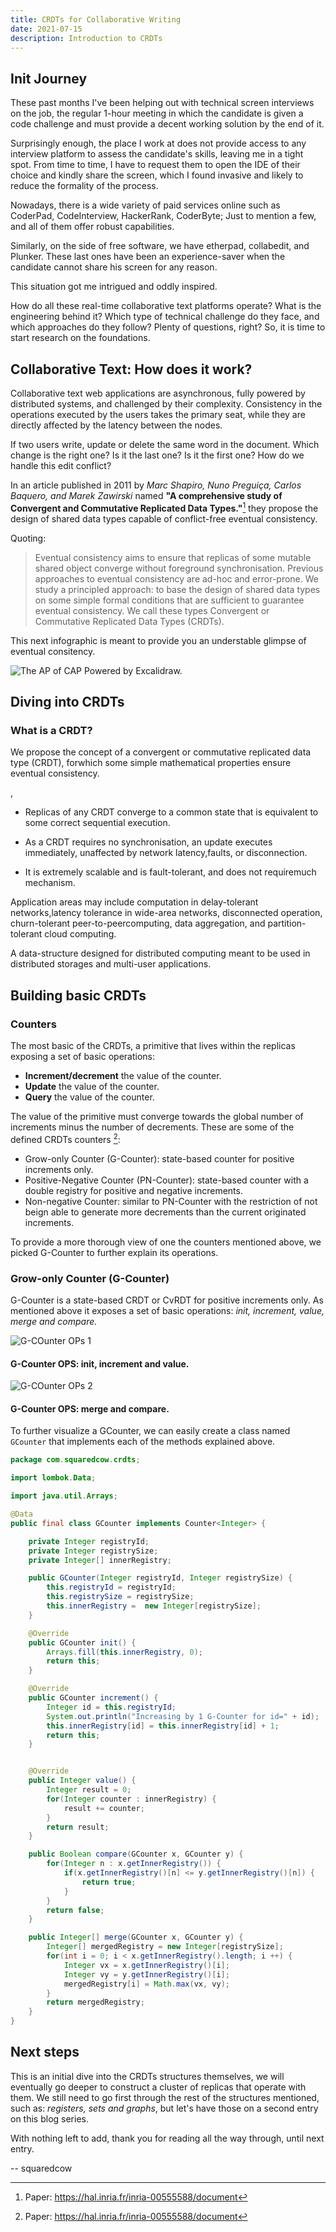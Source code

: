 ```yaml
---
title: CRDTs for Collaborative Writing
date: 2021-07-15
description: Introduction to CRDTs
---
```


## Init Journey

These past months I've been helping out with technical screen interviews on the job, the regular 1-hour meeting in which the candidate is given a code challenge and must provide a decent working solution by the end of it. 

Surprisingly enough, the place I work at does not provide access to any interview platform to assess the candidate's skills, leaving me in a tight spot.  From time to time, I have to request them to open the IDE of their choice and kindly share the screen, which I found invasive and likely to reduce the formality of the process.

Nowadays, there is a wide variety of paid services online such as CoderPad, CodeInterview, HackerRank, CoderByte; Just to mention a few, and all of them offer robust capabilities.

Similarly, on the side of free software, we have etherpad, collabedit, and Plunker. These last ones have been an experience-saver when the candidate cannot share his screen for any reason.

This situation got me intrigued and oddly inspired.

How do all these real-time collaborative text platforms operate? What is the engineering behind it?  Which type of technical challenge do they face, and which approaches do they follow? Plenty of questions, right? So, it is time to start research on the foundations.


## Collaborative Text: How does it work?

Collaborative text web applications are asynchronous, fully powered by distributed systems, and challenged by their complexity. Consistency in the operations executed by the users takes the primary seat, while they are directly affected by the latency between the nodes.


If two users write, update or delete the same word in the document. Which change is the right one? Is it the last one? Is it the first one? How do we handle this edit conflict? 

In an article published in 2011 by _Marc Shapiro, Nuno Preguiça, Carlos Baquero, and Marek Zawirski_ named **"A comprehensive study of Convergent and Commutative Replicated Data Types."**[^1] they propose the design of shared data types capable of conflict-free eventual consistency.

Quoting: 

> Eventual consistency aims to ensure that replicas of some mutable shared object converge without foreground synchronisation. Previous approaches to eventual consistency are ad-hoc and error-prone. We study a principled approach: to base the design of shared data types on some simple formal conditions that are sufficient to guarantee eventual consistency. We call these types Convergent or Commutative Replicated Data Types (CRDTs). 

This next infographic is meant to provide you an understable glimpse of eventual consitency.

![The AP of CAP](/images/excalidraws/the_ap_of_cap.png)
Powered by Excalidraw.

## Diving into CRDTs

### What is a CRDT?


We propose the concept of a convergent or commutative replicated data type (CRDT), forwhich some simple mathematical properties ensure eventual consistency. 

, 
- Replicas of any CRDT converge to a common state that is equivalent to some correct sequential execution. 

- As a CRDT requires no synchronisation, an update executes immediately, unaffected by network latency,faults, or disconnection. 

- It is extremely scalable and is fault-tolerant, and does not requiremuch mechanism. 
 
 Application areas may include computation in delay-tolerant networks,latency tolerance in wide-area networks, disconnected operation, churn-tolerant peer-to-peercomputing, data aggregation, and partition-tolerant cloud computing.

A data-structure designed for distributed computing meant to be used in distributed storages and multi-user applications.

## Building basic CRDTs

### Counters 

The most basic of the CRDTs, a primitive that lives within the replicas exposing a set of basic operations:

- **Increment/decrement** the value of the counter.
- **Update** the value of the counter.
- **Query** the value of the counter.

The value of the primitive must converge towards the global number of increments minus the number of decrements. These are some of the defined CRDTs counters [^1]:

- Grow-only Counter (G-Counter):  state-based counter for positive increments only.
- Positive-Negative Counter (PN-Counter): state-based counter with a double registry for positive and negative increments.
- Non-negative Counter: similar to PN-Counter with the restriction of not beign able to generate more decrements than the current originated increments.

To provide a more thorough view of one the counters mentioned above, we picked G-Counter to further explain its operations.

### Grow-only Counter (G-Counter)

G-Counter is a state-based CRDT or CvRDT for positive increments only. As mentioned above it exposes a set of basic operations: *init, increment, value, merge and compare.*

![G-COunter OPs 1](/images/excalidraws/g-counter-ops-pt1.png)
#### G-Counter OPS: init, increment and value.

![G-COunter OPs 2](/images/excalidraws/g-counter-ops-pt2.png)
#### G-Counter OPS: merge and compare.

To further visualize a GCounter, we can easily create a class named `GCounter` that implements each of the methods explained above.

``` java {linenos=table,linenostart=1}
package com.squaredcow.crdts;

import lombok.Data;

import java.util.Arrays;

@Data
public final class GCounter implements Counter<Integer> {

    private Integer registryId;
    private Integer registrySize;
    private Integer[] innerRegistry;

    public GCounter(Integer registryId, Integer registrySize) {
        this.registryId = registryId;
        this.registrySize = registrySize;
        this.innerRegistry =  new Integer[registrySize];
    }

    @Override
    public GCounter init() {
        Arrays.fill(this.innerRegistry, 0);
        return this;
    }

    @Override
    public GCounter increment() {
        Integer id = this.registryId;
        System.out.println("Increasing by 1 G-Counter for id=" + id);
        this.innerRegistry[id] = this.innerRegistry[id] + 1;
        return this;
    }


    @Override
    public Integer value() {
        Integer result = 0;
        for(Integer counter : innerRegistry) {
            result += counter;
        }
        return result;
    }

    public Boolean compare(GCounter x, GCounter y) {
        for(Integer n : x.getInnerRegistry()) {
            if(x.getInnerRegistry()[n] <= y.getInnerRegistry()[n]) {
                return true;
            }
        }
        return false;
    }

    public Integer[] merge(GCounter x, GCounter y) {
        Integer[] mergedRegistry = new Integer[registrySize];
        for(int i = 0; i < x.getInnerRegistry().length; i ++) {
            Integer vx = x.getInnerRegistry()[i];
            Integer vy = y.getInnerRegistry()[i];
            mergedRegistry[i] = Math.max(vx, vy);
        }
        return mergedRegistry;
    }
}
```

##  Next steps

This is an initial dive into the CRDTs structures themselves, we will eventually go deeper to construct a cluster of replicas that operate with them. We still need to go first through the rest of the structures mentioned, such as: *registers, sets and graphs*, but let's have those on a second entry on this blog series.

With nothing left to add, thank you for reading all the way through, until next entry.

-- squaredcow

[^1]: Paper: https://hal.inria.fr/inria-00555588/document